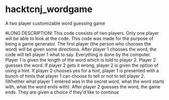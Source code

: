 # hacktcnj_wordgame
A two player customizable word guessing game

#LONG DESCRIPTION!
This code consists of two players. 
Only one player will be able to look at the code. 
This code was made for the purpose of being a game generator. 
The first player (the person who chooses the word) will be given some directions. 
After player 1 chooses the word, the code will tell player 1 what to say. 
Everything is done by the computer. 
Player 1 is given the length of the word which is told to player 2. 
Player 2 guesses the word. 
If player 2 gets it wrong, player 2 is given the option of using a hint. 
If player 2 chooses yes for a hint, player 1 is presented with a bunch of hints that player 1 can choose to tell or not to tell player 2. 
(Whether what player 1 entered was in the secret word, what the word starts with, what the word ends with). 
After player 2 guesses the word, the game ends. They are given a choice if they'd like to continue
